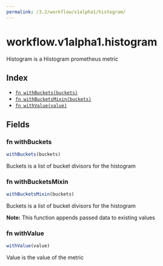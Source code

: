 ```yaml
---
permalink: /3.2/workflow/v1alpha1/histogram/
---
```


# workflow.v1alpha1.histogram

Histogram is a Histogram prometheus metric

## Index

* [`fn withBuckets(buckets)`](#fn-withbuckets)
* [`fn withBucketsMixin(buckets)`](#fn-withbucketsmixin)
* [`fn withValue(value)`](#fn-withvalue)

## Fields

### fn withBuckets

```ts
withBuckets(buckets)
```

Buckets is a list of bucket divisors for the histogram

### fn withBucketsMixin

```ts
withBucketsMixin(buckets)
```

Buckets is a list of bucket divisors for the histogram

**Note:** This function appends passed data to existing values

### fn withValue

```ts
withValue(value)
```

Value is the value of the metric
